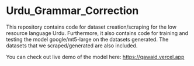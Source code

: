 # Urdu_Grammar_Correction
This repository contains code for dataset creation/scraping for the low resource language Urdu. Furthermore, it also contains code for training and testing the model google/mt5-large on the datasets generated. The datasets that we scraped/generated are also included. 

You can check out live demo of the model here: https://qawaid.vercel.app
